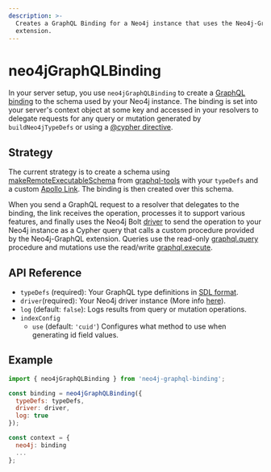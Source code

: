 ```yaml
---
description: >-
  Creates a GraphQL Binding for a Neo4j instance that uses the Neo4j-GraphQL
  extension.
---
```


# neo4jGraphQLBinding

In your server setup, you use `neo4jGraphQLBinding` to create a [GraphQL binding](https://www.npmjs.com/package/graphql-binding) to the schema used by your Neo4j instance. The binding is set into your server's context object at some key and accessed in your resolvers to delegate requests for any query or mutation generated by `buildNeo4jTypeDefs` or using a [@cypher directive](https://neo4j.com/developer/graphql/#_neo4j_graphql_extension).

## Strategy

The current strategy is to create a schema using [makeRemoteExecutableSchema](https://www.apollographql.com/docs/graphql-tools/remote-schemas.html#makeRemoteExecutableSchema) from [graphql-tools](https://www.npmjs.com/package/graphql-tools) with your `typeDefs` and a custom [Apollo Link](https://github.com/apollographql/apollo-link). The binding is then created over this schema.

When you send a GraphQL request to a resolver that delegates to the binding, the link receives the operation, processes it to support various features, and finally uses the Neo4j Bolt [driver](https://www.npmjs.com/package/neo4j-driver) to send the operation to your Neo4j instance as a Cypher query that calls a custom procedure provided by the Neo4j-GraphQL extension. Queries use the read-only [graphql.query](https://github.com/neo4j-graphql/neo4j-graphql/tree/3.3#procedures) procedure and mutations use the read/write [graphql.execute](https://github.com/neo4j-graphql/neo4j-graphql/tree/3.3#procedures).

## API Reference

* `typeDefs` \(required\): Your GraphQL type definitions in [SDL format](https://www.prisma.io/blog/graphql-sdl-schema-definition-language-6755bcb9ce51/).  
* `driver`\(required\): Your Neo4j driver instance \(More info [here](https://www.npmjs.com/package/neo4j-driver)\).  
* `log` \(default: `false`\): Logs results from query or mutation operations.   
* `indexConfig`
  * `use` \(default: `'cuid'`\) Configures what method to use when generating id field values. 

## Example

```javascript
import { neo4jGraphQLBinding } from 'neo4j-graphql-binding';

const binding = neo4jGraphQLBinding({
  typeDefs: typeDefs,
  driver: driver,
  log: true
});

const context = {
  neo4j: binding
  ...
};
```

